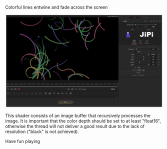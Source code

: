 

<!-- +++ DO NOT REMOVE THIS COMMENT +++ DO NOT ADD OR EDIT ANY TEXT BEFORE THIS LINE +++ IT WOULD BE A REALLY BAD IDEA +++ -->

Colorful lines entwine and fade across the screen

[![Vine](Vine_screenshot.png)](Vine.fuse)

This shader consists of an image buffer that recursively processes the image. It is important that the color depth should be set to at least "float16", otherwise the thread will not deliver a good result due to the lack of resolution ("black" is not achieved).

Have fun playing

<!-- +++ DO NOT REMOVE THIS COMMENT +++ DO NOT EDIT ANY TEXT THAT COMES AFTER THIS LINE +++ TRUST ME: JUST DON'T DO IT +++ -->

